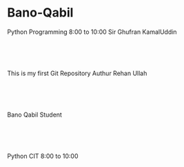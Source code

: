 # Bano-Qabil
Python Programming 8:00 to 10:00 Sir Ghufran KamalUddin

<br>
<br>
<br>
<P>This is my first Git Repository Authur Rehan Ullah</P>

<br>
<br>
<br>
<p>Bano Qabil Student</p>
<br>
<br>
<br>
<p> Python CIT 8:00 to 10:00</p>
